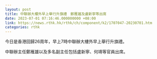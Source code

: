 ```yaml
---
layout: post
title: 中聯辦大樓外早上舉行升旗禮　鄭雁雄及盧新寧等出席
date: 2023-07-01 07:16:46.000000000 +08:00
link: https://news.rthk.hk/rthk/ch/component/k2/1707047-20230701.htm
categories: rthk
---
```


今日是香港回歸26周年，早上7時中聯辦大樓外早上舉行升旗禮。

中聯辦主任鄭雁雄以及多名副主任包括盧新寧、何靖等官員出席。
